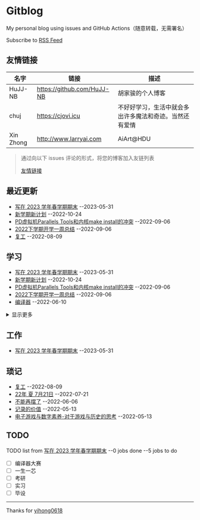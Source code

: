 # Gitblog

My personal blog using issues and GitHub Actions（随意转载，无需署名）

Subscribe to [RSS Feed](https://raw.githubusercontent.com/HuJJ-NB/HuJJ-NB/master/feed.xml)

## 友情链接

| 名字 | 链接 | 描述 |
| --- | --- | --- |
| HuJJ-NB | <https://github.com/HuJJ-NB> | 胡家骏的个人博客 |
| chuj | <https://cjovi.icu> | 不好好学习，生活中就会多出许多魔法和奇迹。当然还有爱情 |
| Xin Zhong | <http://www.larryai.com> | AiArt@HDU |

> 通过向以下 issues 评论的形式，将您的博客加入友链列表
> 
> [友情链接](https://github.com/HuJJ-NB/HuJJ-NB/issues/6)
> 

## 最近更新

- [写在 2023 学年春学期期末](https://github.com/HuJJ-NB/HuJJ-NB/issues/20) --2023-05-31
- [新学期新计划](https://github.com/HuJJ-NB/HuJJ-NB/issues/18) --2022-10-24
- [PD虚拟机Parallels Tools和内核make install的冲突](https://github.com/HuJJ-NB/HuJJ-NB/issues/17) --2022-09-06
- [2022下学期开学一周总结](https://github.com/HuJJ-NB/HuJJ-NB/issues/16) --2022-09-06
- [复工](https://github.com/HuJJ-NB/HuJJ-NB/issues/15) --2022-08-09

## 学习

- [写在 2023 学年春学期期末](https://github.com/HuJJ-NB/HuJJ-NB/issues/20) --2023-05-31
- [新学期新计划](https://github.com/HuJJ-NB/HuJJ-NB/issues/18) --2022-10-24
- [PD虚拟机Parallels Tools和内核make install的冲突](https://github.com/HuJJ-NB/HuJJ-NB/issues/17) --2022-09-06
- [2022下学期开学一周总结](https://github.com/HuJJ-NB/HuJJ-NB/issues/16) --2022-09-06
- [编译器](https://github.com/HuJJ-NB/HuJJ-NB/issues/13) --2022-06-10

<details><summary>显示更多</summary>

- [工作流优化](https://github.com/HuJJ-NB/HuJJ-NB/issues/7) --2022-05-13
- [VS code C语言开发环境记录](https://github.com/HuJJ-NB/HuJJ-NB/issues/2) --2022-05-13
- [从Windows到Manjaro](https://github.com/HuJJ-NB/HuJJ-NB/issues/1) --2022-05-13

</details>

## 工作

- [写在 2023 学年春学期期末](https://github.com/HuJJ-NB/HuJJ-NB/issues/20) --2023-05-31

## 琐记

- [复工](https://github.com/HuJJ-NB/HuJJ-NB/issues/15) --2022-08-09
- [22年 夏 7月21日](https://github.com/HuJJ-NB/HuJJ-NB/issues/14) --2022-07-21
- [不能再摆了](https://github.com/HuJJ-NB/HuJJ-NB/issues/12) --2022-06-06
- [记录的价值](https://github.com/HuJJ-NB/HuJJ-NB/issues/5) --2022-05-13
- [电子游戏与数字素养-对于游戏与历史的思考](https://github.com/HuJJ-NB/HuJJ-NB/issues/4) --2022-05-13

## TODO

TODO list from [写在 2023 学年春学期期末](https://github.com/HuJJ-NB/HuJJ-NB/issues/20) --0 jobs done --5 jobs to do

- [ ] 编译器大赛
- [ ] 一生一芯
- [ ] 考研
- [ ] 实习
- [ ] 毕设

---

Thanks for [yihong0618](https://github/com/yihong0618/gitblog)
